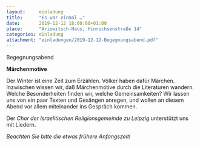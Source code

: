 ```yaml
---
layout:     einladung
title:      "Es war einmal …"
date:       2019-12-12 18:00:00+01:00
place:      "Ariowitsch-Haus, Hinrichsenstraße 14"
categories: einladung
attachment: "einladungen/2019-12-12-Begegnungsabend.pdf"
---
```


Begegnungsabend

**Märchenmotive**

Der Winter ist eine Zeit zum Erzählen. Völker haben dafür Märchen. Inzwischen wissen wir, daß Märchenmotive durch die Literaturen wandern. Welche Besonderheiten finden wir, welche Gemeinsamkeiten? Wir lassen uns von ein paar Texten und Gesängen anregen, und wollen an diesem Abend vor allem miteinander ins Gespräch kommen.

Der *Chor der Israelitischen Religionsgemeinde zu Leipzig* unterstützt uns mit Liedern.

*Beachten Sie bitte die etwas frühere Anfangszeit!*

